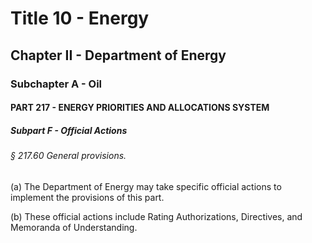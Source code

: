 
# Title 10 - Energy
## Chapter II - Department of Energy
### Subchapter A - Oil
#### PART 217 - ENERGY PRIORITIES AND ALLOCATIONS SYSTEM
##### Subpart F - Official Actions
###### § 217.60 General provisions.

(a) The Department of Energy may take specific official actions to implement the provisions of this part.

(b) These official actions include Rating Authorizations, Directives, and Memoranda of Understanding.
